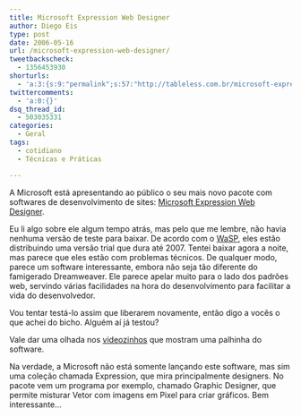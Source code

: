 ```yaml
---
title: Microsoft Expression Web Designer
author: Diego Eis
type: post
date: 2006-05-16
url: /microsoft-expression-web-designer/
tweetbackscheck:
  - 1356453930
shorturls:
  - 'a:3:{s:9:"permalink";s:57:"http://tableless.com.br/microsoft-expression-web-designer";s:7:"tinyurl";s:26:"http://tinyurl.com/3hhe79a";s:4:"isgd";s:19:"http://is.gd/uBwYMD";}'
twittercomments:
  - 'a:0:{}'
dsq_thread_id:
  - 503035331
categories:
  - Geral
tags:
  - cotidiano
  - Técnicas e Práticas

---
```

A Microsoft está apresentando ao público o seu mais novo pacote com softwares de desenvolvimento de sites: [Microsoft Expression Web Designer][1].

Eu li algo sobre ele algum tempo atrás, mas pelo que me lembre, não havia nenhuma versão de teste para baixar. De acordo com o [WaSP][2], eles estão distribuindo uma versão trial que dura até 2007. Tentei baixar agora a noite, mas parece que eles estão com problemas técnicos. De qualquer modo, parece um software interessante, embora não seja tão diferente do famigerado Dreamweaver. Ele parece apelar muito para o lado dos padrões web, servindo várias facilidades na hora do desenvolvimento para facilitar a vida do desenvolvedor.

Vou tentar testá-lo assim que liberarem novamente, então digo a vocês o que achei do bicho. Alguém aí já testou?
  
Vale dar uma olhada nos [videozinhos][3] que mostram uma palhinha do software.

Na verdade, a Microsoft não está somente lançando este software, mas sim uma coleção chamada Expression, que mira principalmente designers. No pacote vem um programa por exemplo, chamado Graphic Designer, que permite misturar Vetor com imagens em Pixel para criar gráficos. Bem interessante&#8230;

 [1]: http://www.microsoft.com/products/expression/en/web_designer/default.mspx
 [2]: http://www.webstandards.org/2006/05/15/microsoft-expression-preview-release/
 [3]: http://www.microsoft.com/products/expression/en/web_designer/demos.mspx